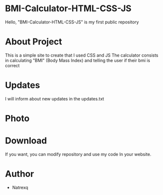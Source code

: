 # BMI-Calculator-HTML-CSS-JS
Hello, "BMI-Calculator-HTML-CSS-JS" is my first public repository

# About Project
This is a simple site to create that I used CSS and JS
The calculator consists in calculating "BMI" (Body Mass Index) and telling the user if their bmi is correct
# Updates
I will inform about new updates in the updates.txt
# Photo

# Download
If you want, you can modify repository and
use my code In your website.

# Author

- Natrexq
